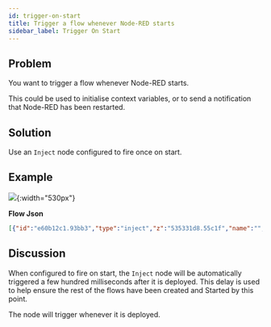 ```yaml
---
id: trigger-on-start
title: Trigger a flow whenever Node-RED starts
sidebar_label: Trigger On Start
---
```


## Problem

You want to trigger a flow whenever Node-RED starts.

This could be used to initialise context variables, or to send a notification
that Node-RED has been restarted.

## Solution

Use an <code class="node">Inject</code> node configured to fire once on start.

## Example

![](../assets/httpRequests/trigger-on-start.png){:width="530px"}

<b>Flow Json</b>
~~~json
[{"id":"e60b12c1.93bb3","type":"inject","z":"535331d8.55c1f","name":"","topic":"","payload":"Started!","payloadType":"str","repeat":"","crontab":"","once":true,"x":140,"y":540,"wires":[["9b1d7727.56d0f8"]]},{"id":"9b1d7727.56d0f8","type":"debug","z":"535331d8.55c1f","name":"","active":true,"console":"false","complete":"false","x":410,"y":540,"wires":[]}]
~~~

## Discussion

When configured to fire on start, the <code class="node">Inject</code> node will
be automatically triggered a few hundred milliseconds after it is deployed. This
delay is used to help ensure the rest of the flows have been created and Started
by this point.

The node will trigger whenever it is deployed.
